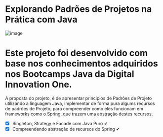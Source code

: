 # Explorando Padrões de Projetos na Prática com Java

![image](https://user-images.githubusercontent.com/10172471/151461832-75c476da-3093-435e-88ed-e5cacd9f58af.png)

# Este projeto foi desenvolvido com base nos conhecimentos adquiridos nos Bootcamps Java da Digital Innovation One.

A proposta do projeto, é de apresentar principios de Padrões de Projeto utilizando a linguagem Java, implementar de forma pura algums recursos de padrões de Projeto, para compreender como eles funcionam em frameworks como o Spring, que trazem uma abstração destes recursos.

- [x] Singleton, Strategy e Facade com Java Puro ✔
- [x] Compreendendo abstração de recursos do Spring ✔

#


